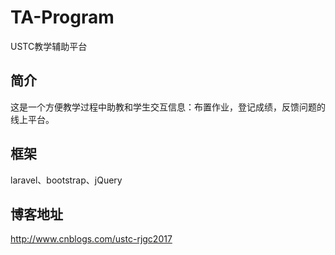 # TA-Program
USTC教学辅助平台

## 简介
这是一个方便教学过程中助教和学生交互信息：布置作业，登记成绩，反馈问题的线上平台。

## 框架
laravel、bootstrap、jQuery

## 博客地址
http://www.cnblogs.com/ustc-rjgc2017
